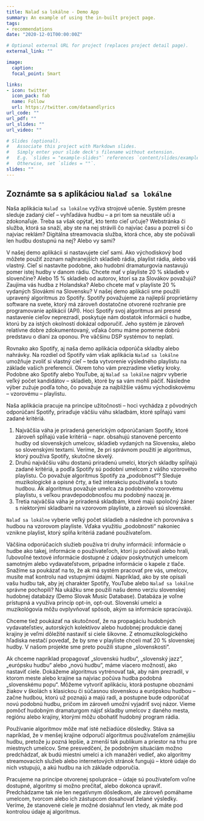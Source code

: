 ```yaml
---
title: Nalaď sa lokálne - Demo App
summary: An example of using the in-built project page.
tags:
- recommendations
date: "2020-12-01T00:00:00Z"

# Optional external URL for project (replaces project detail page).
external_link: ""

image:
  caption: 
  focal_point: Smart

links:
- icon: twitter
  icon_pack: fab
  name: Follow
  url: https://twitter.com/dataandlyrics
url_code: ""
url_pdf: ""
url_slides: ""
url_video: ""

# Slides (optional).
#   Associate this project with Markdown slides.
#   Simply enter your slide deck's filename without extension.
#   E.g. `slides = "example-slides"` references `content/slides/example-slides.md`.
#   Otherwise, set `slides = ""`.
slides: ""
---
```


## Zoznámte sa s aplikáciou `Nalaď sa lokálne`

Naša aplikácia `Nalaď sa lokálne` vyžíva strojové učenie. Systém presne sleduje zadaný cieľ – vyhľadáva hudbu – a pri tom sa neustále učí a zdokonaľuje. Treba sa však opýtať, kto tento cieľ určuje? Webstránka či služba, ktorá sa snaží, aby ste na nej strávili čo najviac času a pozreli si čo najviac reklám? Digitálna streamovacia služba, ktorá chce, aby ste počúvali len hudbu dostupnú na nej? Alebo vy sami?

V našej demo aplikácii si nastavujete cieľ sami. Ako východiskový bod môžete použiť zoznam najhranejších skladieb rádia, playlist rádia, alebo váš vlastný. Cieľ si nastavíte podobne, ako hudobní dramaturgovia nastavujú pomer istej hudby v danom rádiu. Chcete mať v playliste 20 % skladieb v slovenčine? Alebo 15 % skladieb od autorov, ktorí sa za Slovákov považujú? Zaujíma vás hudba z Holandska? Alebo chcete mať v playliste 20 % vydaných Slovákmi na Slovensku?
V našej demo aplikácii sme použili upravený algoritmus zo Spotify. Spotify považujeme za najlepší proprietárny software na svete, ktorý má zároveň dostatočne otvorené rozhranie pre programovanie aplikácií (API). Hoci Spotify svoj algoritmus ani presné nastavenie cieľov neprezradí, poskytuje nám dostatok informácii o hudbe, ktorú by za istých okolností dokázal odporučiť. Jeho systém je zároveň relatívne dobre zdokumentovaný, vďaka čomu máme pomerne dobrú predstavu o dianí za oponou. Pre väčšinu DSP systémov to neplatí. 

Rovnako ako Spotify, aj naša demo aplikácia odporúča skladby alebo nahrávky. Na rozdiel od Spotify vám však aplikácia `Nalaď sa lokálne` umožňuje zvoliť si vlastný cieľ – teda vytvorenie výsledného playlistu na základe vašich preferencií. Okrem toho vám prezradíme všetky kroky. Podobne ako Spotify alebo YouTube, aj `Nalaď sa lokálne` najprv vyberie veľký počet kandidátov – skladieb, ktoré by sa vám mohli páčiť. Následne výber zužuje podľa toho, čo považuje za najbližšie vášmu východiskovému – vzorovému – playlistu.

Naša aplikácia pracuje na princípe užitočnosti – hoci vychádza z pôvodných odporúčaní Spotify, priraďuje väčšiu váhu skladbám, ktoré spĺňajú vami zadané kritériá.

1.	Najväčšia váha je priradená generickým odporúčaniam Spotify, ktoré zároveň spĺňajú vaše kritériá – napr. obsahujú stanovené percento hudby od slovenských umelcov, skladieb vydaných na Slovensku, alebo so slovenskými textami. Veríme, že pri správnom použití je algoritmus, ktorý používa Spotify, skutočne skvelý. 
2.	Druhú najväčšiu váhu dostanú priradenú umelci, ktorých skladby spĺňajú zadané kritériá, a podľa Spotify sú podobní umelcom z vášho vzorového playlistu. Čo považuje algoritmus Spotify za „podobnosť“? Sleduje muzikologické a opisné črty, a tiež interakciu používateľa s touto hudbou. Ak algoritmus považuje umelca za podobného vzorovému playlistu, s veľkou pravdepodobnosťou mu podobný naozaj je.
3.	Tretia najväčšia váha je priradená skladbám, ktoré majú spoločný žáner s niektorými skladbami na vzorovom playliste, a zároveň sú slovenské.

`Nalaď sa lokálne` vyberie veľký počet skladieb a následne ich porovnáva s hudbou na vzorovom playliste. Vďaka využitiu „podobnosti“ nakoniec vznikne playlist, ktorý spĺňa kritériá zadané používateľom.

Väčšina odporúčacích služieb používa tri druhy informácií: informácie o hudbe ako takej, informácie o používateľoch, ktorí ju počúvali alebo hrali, ľubovoľné textové informácie dostupné z údajov poskytnutých umelcom samotným alebo vydavateľstvom, prípadne informácie o kapele z tlače. Snažíme sa poukázať na to, že ak má systém pracovať pre vás, umelcov, musíte mať kontrolu nad vstupnými údajmi. Napríklad, ako by ste opísali vašu hudbu tak, aby jej charakter Spotify, YouTube alebo `Nalaď sa lokálne` správne pochopili? Na ukážku sme použili našu demo verziu slovenskej hudobnej databázy (Demo Slovak Music Database). Databáza je voľne prístupná a využíva princíp opt-in, opt-out. Slovenskí umelci a muzikológovia môžu ovplyvňovať spôsob, akým sa informácie spracúvajú. 

Chceme tiež poukázať na skutočnosť, že na propagáciu hudobných vydavateľstiev, autorských kolektívov alebo hudobnej produkcie danej krajiny je veľmi dôležité nastaviť si ciele šikovne. Z etnomuzikologického hľadiska nestačí povedať, že by sme v playliste chceli mať 20 % slovenskej hudby. V našom projekte sme preto použili stupne „slovenskosti“.

Ak chceme napríklad propagovať „slovenskú hudbu“, „slovenský jazz“, „európsku hudbu“ alebo „novú hudbu“, máme viacero možností, ako nastaviť ciele. Dokážeme algoritmus vytrénovať tak, aby nám prezradil, v ktorom meste alebo krajine sa najviac počúva hudba podobná „slovenskému popu“. Môžeme vytvoriť aplikáciu, ktorá postupne oboznámi žiakov v školách s klasickou či súčasnou slovenskou a európskou hudbou – začne hudbou, ktorú už poznajú a majú radi, a postupne bude odporúčať novú podobnú hudbu, pričom im zároveň umožní vyjadriť svoj názor. Vieme pomôcť hudobným dramaturgom nájsť skladby umelcov z daného mesta, regiónu alebo krajiny, ktorými môžu obohatiť hudobný program rádia.

Používanie algoritmov môže mať isté nežiadúce dôsledky. Stáva sa napríklad, že v menšej krajine odporučí algoritmus používateľom známejšiu hudbu, pretože ju pozná lepšie, a zmenší tak publikum a priestor na trhu pre miestnych umelcov. Sme presvedčení, že podobným situáciám možno predchádzať, ak budú miestni umelci a ich manažéri vedieť, ako algoritmy streamovacích služieb alebo internetových stránok fungujú – ktoré údaje do nich vstupujú, a akú hudbu na ich základe odporučia.

Pracujeme na princípe otvorenej spolupráce – údaje sú používateľom voľne dostupné, algoritmy si možno prečítať, alebo dokonca upraviť. Predchádzame tak nie len negatívnym dôsledkom, ale zároveň pomáhame umelcom, tvorcom alebo ich zástupcom dosahovať želané výsledky. Veríme, že stanovené ciele je možné dosiahnuť len vtedy, ak máte pod kontrolou údaje aj algoritmus. 

